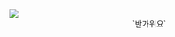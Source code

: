 <img src = "https://capsule-render.vercel.app/api?type=waving&color=0:B296FF,100:C1D2DC&height=180&section=header&text=GuGuCon%20HELLO!&fontSize=32&animation=fadeIn&fontAlignY=36&fontColor=ffffff"/>

<div align="center">
  `반가워요`
</div>
